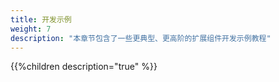 ```yaml
---
title: 开发示例
weight: 7
description: "本章节包含了一些更典型、更高阶的扩展组件开发示例教程"
---
```


{{%children description="true" %}}